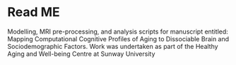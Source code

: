 # Read ME

Modelling, MRI pre-processing, and analysis scripts for manuscript entitled: Mapping Computational Cognitive Profiles of Aging to Dissociable Brain and Sociodemographic Factors. Work was undertaken as part of the Healthy Aging and Well-being Centre at Sunway University
